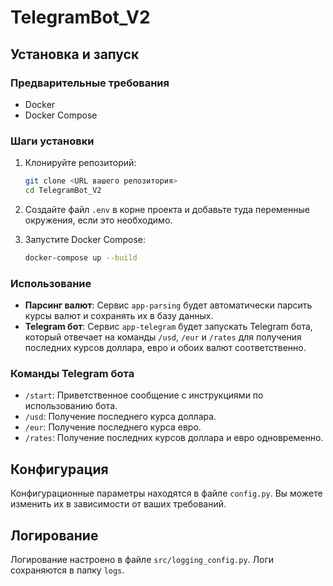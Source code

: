 # TelegramBot_V2

## Установка и запуск

### Предварительные требования
- Docker
- Docker Compose

### Шаги установки
1. Клонируйте репозиторий:
    ```sh
    git clone <URL вашего репозитория>
    cd TelegramBot_V2
    ```

2. Создайте файл `.env` в корне проекта и добавьте туда переменные окружения, если это необходимо.

3. Запустите Docker Compose:
    ```sh
    docker-compose up --build
    ```

### Использование
- **Парсинг валют**: Сервис `app-parsing` будет автоматически парсить курсы валют и сохранять их в базу данных.
- **Telegram бот**: Сервис `app-telegram` будет запускать Telegram бота, который отвечает на команды `/usd`, `/eur` и `/rates` для получения последних курсов доллара, евро и обоих валют соответственно.

### Команды Telegram бота
- `/start`: Приветственное сообщение с инструкциями по использованию бота.
- `/usd`: Получение последнего курса доллара.
- `/eur`: Получение последнего курса евро.
- `/rates`: Получение последних курсов доллара и евро одновременно.

## Конфигурация
Конфигурационные параметры находятся в файле `config.py`. Вы можете изменить их в зависимости от ваших требований.

## Логирование
Логирование настроено в файле `src/logging_config.py`. Логи сохраняются в папку `logs`.
